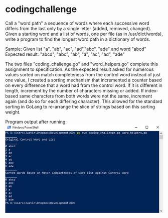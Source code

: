 # codingchallenge
Call a "word path" a sequence of words where each successive word differs from the last only by a single letter (added, removed, changed). Given a starting word and a list of words, one per file (as in /usr/dict/words), write a program to find the longest word path in a dictionary of words.

Sample: Given list "a", "ab", "ac", "ad","abc", "ade" and word "abcd"
Expected result: "abcd", "abc", "ab", "a", "ac", "ad", "ade"

The two files "coding_challenge.go" and "word_helpers.go" complete this assignment to specification. As the expected result asked for numerous values sorted on match completeness from the control word instead of just one value, I created a sorting mechanism that incremented a counter based on every difference that a word had from the control word. If it is different in length, increment by the number of characters missing or added. If index-based same characters from both words were not the same, increment again (and do so for each differing character). This allowed for the standard sorting in GoLang to re-arrange the slice of strings based on this sorting weight. 

Program output after running:
![Coding Challenge Output](https://raw.githubusercontent.com/JustinHowe/codingchallenge/master/codingchallengeoutput.PNG)

